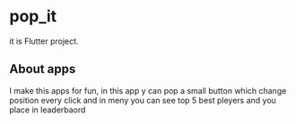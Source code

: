 # pop_it

it is Flutter project.

## About apps

I make this apps for fun, in this app y can pop a small button which change position every click and in meny you can see top 5 best pleyers and you place in leaderbaord

